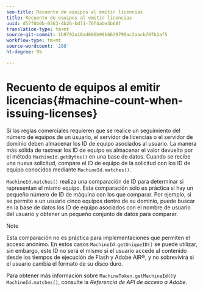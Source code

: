 ```yaml
---
seo-title: Recuento de equipos al emitir licencias
title: Recuento de equipos al emitir licencias
uuid: d57f8b0b-0363-4b26-bd71-76f4abe5b68f
translation-type: tm+mt
source-git-commit: 1b9792a10ad606b99b6639799ac2aacb707b2af5
workflow-type: tm+mt
source-wordcount: '208'
ht-degree: 0%

---
```



# Recuento de equipos al emitir licencias{#machine-count-when-issuing-licenses}

Si las reglas comerciales requieren que se realice un seguimiento del número de equipos de un usuario, el servidor de licencias o el servidor de dominio deben almacenar los ID de equipo asociados al usuario. La manera más sólida de rastrear los ID de equipo es almacenar el valor devuelto por el método `MachineId.getBytes()` en una base de datos. Cuando se recibe una nueva solicitud, compare el ID de equipo de la solicitud con los ID de equipo conocidos mediante `MachineId.matches()`.

`MachineId.matches()` realiza una comparación de ID para determinar si representan el mismo equipo. Esta comparación solo es práctica si hay un pequeño número de ID de máquina con los que comparar. Por ejemplo, si se permite a un usuario cinco equipos dentro de su dominio, puede buscar en la base de datos los ID de equipo asociados con el nombre de usuario del usuario y obtener un pequeño conjunto de datos para comparar.

>[!NOTE]
>
>Esta comparación no es práctica para implementaciones que permiten el acceso anónimo. En estos casos `MachineId.getUniqueID()` se puede utilizar, sin embargo, este ID no será el mismo si el usuario accede al contenido desde los tiempos de ejecución de Flash y Adobe AIR®, y no sobrevivirá si el usuario cambia el formato de su disco duro.

Para obtener más información sobre `MachineToken.getMachineId()`y `MachineId.matches()`, consulte la *Referencia de API de acceso a Adobe*.

